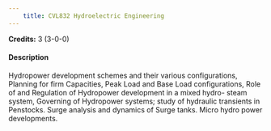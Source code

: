 ```yaml
---
    title: CVL832 Hydroelectric Engineering
---
```

**Credits:** 3 (3-0-0)



#### Description 
Hydropower development schemes and their various configurations, Planning for firm Capacities, Peak Load and Base Load configurations, Role of and Regulation of Hydropower development in a mixed hydro- steam system, Governing of Hydropower systems; study of hydraulic transients in Penstocks. Surge analysis and dynamics of Surge tanks. Micro hydro power developments.